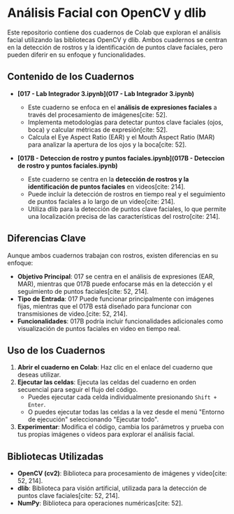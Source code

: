 #   Análisis Facial con OpenCV y dlib

Este repositorio contiene dos cuadernos de Colab que exploran el análisis facial utilizando las bibliotecas OpenCV y dlib. Ambos cuadernos se centran en la detección de rostros y la identificación de puntos clave faciales, pero pueden diferir en su enfoque y funcionalidades.

##   Contenido de los Cuadernos

* **[017 - Lab Integrador 3.ipynb](017 - Lab Integrador 3.ipynb)**

    * Este cuaderno se enfoca en el **análisis de expresiones faciales** a través del procesamiento de imágenes[cite: 52].
    * Implementa metodologías para detectar puntos clave faciales (ojos, boca) y calcular métricas de expresión[cite: 52].
    * Calcula el Eye Aspect Ratio (EAR) y el Mouth Aspect Ratio (MAR) para analizar la apertura de los ojos y la boca[cite: 52].

* **[017B - Deteccion de rostro y puntos faciales.ipynb](017B - Deteccion de rostro y puntos faciales.ipynb)**

    * Este cuaderno se centra en la **detección de rostros y la identificación de puntos faciales** en videos[cite: 214].
    * Puede incluir la detección de rostros en tiempo real y el seguimiento de puntos faciales a lo largo de un video[cite: 214].
    * Utiliza dlib para la detección de puntos clave faciales, lo que permite una localización precisa de las características del rostro[cite: 214].

##   Diferencias Clave

Aunque ambos cuadernos trabajan con rostros, existen diferencias en su enfoque:

* **Objetivo Principal**: 017 se centra en el análisis de expresiones (EAR, MAR), mientras que 017B puede enfocarse más en la detección y el seguimiento de puntos faciales[cite: 52, 214].
* **Tipo de Entrada**: 017 Puede funcionar principalmente con imágenes fijas, mientras que el 017B está diseñado para funcionar con transmisiones de video.[cite: 52, 214].
* **Funcionalidades**: 017B podría incluir funcionalidades adicionales como visualización de puntos faciales en video en tiempo real.

##   Uso de los Cuadernos

1.  **Abrir el cuaderno en Colab**: Haz clic en el enlace del cuaderno que deseas utilizar.
2.  **Ejecutar las celdas**: Ejecuta las celdas del cuaderno en orden secuencial para seguir el flujo del código.
    * Puedes ejecutar cada celda individualmente presionando `Shift + Enter`.
    * O puedes ejecutar todas las celdas a la vez desde el menú "Entorno de ejecución" seleccionando "Ejecutar todo".
3.  **Experimentar**: Modifica el código, cambia los parámetros y prueba con tus propias imágenes o videos para explorar el análisis facial.

##   Bibliotecas Utilizadas

* **OpenCV (cv2)**: Biblioteca para procesamiento de imágenes y video[cite: 52, 214].
* **dlib**: Biblioteca para visión artificial, utilizada para la detección de puntos clave faciales[cite: 52, 214].
* **NumPy**: Biblioteca para operaciones numéricas[cite: 52].